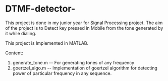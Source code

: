 # DTMF-detector-
This project is done in my junior year for Signal Processing project. The aim of the project is to Detect key pressed in Mobile from the tone generated by it while dialing.

This project is Implemented in MATLAB.

Content:
1. generate_tone.m -- For generating tones of any frequency
2. goertzel_algo.m -- Implementation of goertzel algorithm for detecting power of particular frequency in any sequence.
